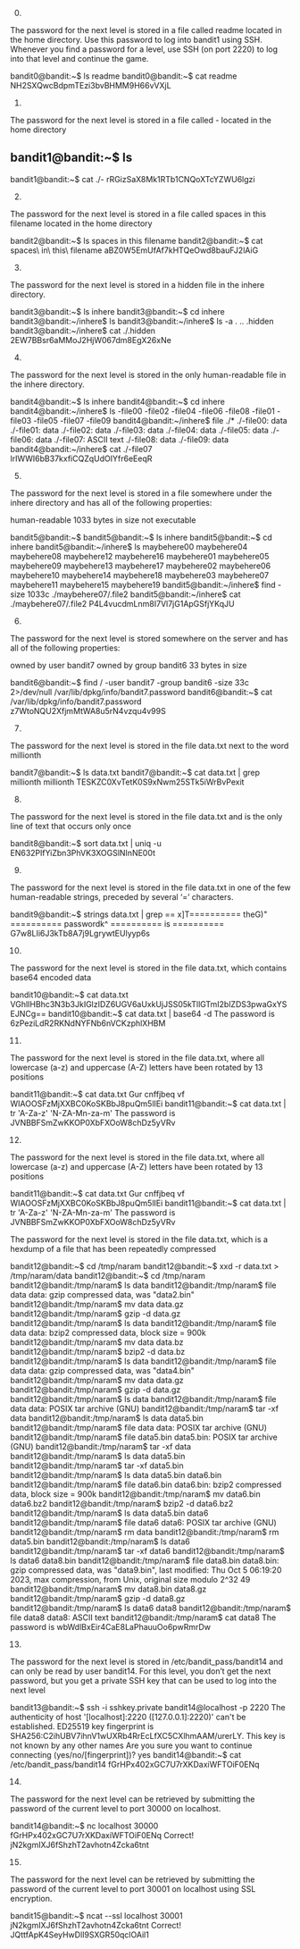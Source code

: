0.
The password for the next level is stored in a file called readme located in the home directory. Use this password to log into bandit1 using SSH. Whenever you find a password for a level, use SSH (on port 2220) to log into that level and continue the game.

bandit0@bandit:~$ ls
readme
bandit0@bandit:~$ cat readme
NH2SXQwcBdpmTEzi3bvBHMM9H66vVXjL

1.
The password for the next level is stored in a file called - located in the home directory

bandit1@bandit:~$ ls
-
bandit1@bandit:~$ cat ./-
rRGizSaX8Mk1RTb1CNQoXTcYZWU6lgzi

2.
The password for the next level is stored in a file called spaces in this filename located in the home directory

bandit2@bandit:~$ ls
spaces in this filename
bandit2@bandit:~$ cat spaces\ in\ this\ filename
aBZ0W5EmUfAf7kHTQeOwd8bauFJ2lAiG

3.
The password for the next level is stored in a hidden file in the inhere directory.

bandit3@bandit:~$ ls
inhere
bandit3@bandit:~$ cd inhere
bandit3@bandit:~/inhere$ ls
bandit3@bandit:~/inhere$ ls -a
.  ..  .hidden
bandit3@bandit:~/inhere$ cat ./.hidden
2EW7BBsr6aMMoJ2HjW067dm8EgX26xNe

4.
The password for the next level is stored in the only human-readable file in the inhere directory.

bandit4@bandit:~$ ls
inhere
bandit4@bandit:~$ cd inhere
bandit4@bandit:~/inhere$ ls
-file00  -file02  -file04  -file06  -file08
-file01  -file03  -file05  -file07  -file09
bandit4@bandit:~/inhere$ file ./*
./-file00: data
./-file01: data
./-file02: data
./-file03: data
./-file04: data
./-file05: data
./-file06: data
./-file07: ASCII text
./-file08: data
./-file09: data
bandit4@bandit:~/inhere$ cat ./-file07
lrIWWI6bB37kxfiCQZqUdOIYfr6eEeqR

5.
The password for the next level is stored in a file somewhere under the inhere directory and has all of the following properties:

human-readable
1033 bytes in size
not executable

bandit5@bandit:~$ 
bandit5@bandit:~$ ls
inhere
bandit5@bandit:~$ cd inhere
bandit5@bandit:~/inhere$ ls
maybehere00  maybehere04  maybehere08  maybehere12  maybehere16
maybehere01  maybehere05  maybehere09  maybehere13  maybehere17
maybehere02  maybehere06  maybehere10  maybehere14  maybehere18
maybehere03  maybehere07  maybehere11  maybehere15  maybehere19
bandit5@bandit:~/inhere$ find -size 1033c
./maybehere07/.file2
bandit5@bandit:~/inhere$ cat ./maybehere07/.file2
P4L4vucdmLnm8I7Vl7jG1ApGSfjYKqJU

6.
The password for the next level is stored somewhere on the server and has all of the following properties:

owned by user bandit7
owned by group bandit6
33 bytes in size

bandit6@bandit:~$ find / -user bandit7 -group bandit6 -size 33c 2>/dev/null
/var/lib/dpkg/info/bandit7.password
bandit6@bandit:~$ cat /var/lib/dpkg/info/bandit7.password
z7WtoNQU2XfjmMtWA8u5rN4vzqu4v99S

7.
The password for the next level is stored in the file data.txt next to the word millionth

bandit7@bandit:~$ ls
data.txt
bandit7@bandit:~$ cat data.txt | grep millionth
millionth       TESKZC0XvTetK0S9xNwm25STk5iWrBvPexit

8.
The password for the next level is stored in the file data.txt and is the only line of text that occurs only once

bandit8@bandit:~$ sort data.txt | uniq -u
EN632PlfYiZbn3PhVK3XOGSlNInNE00t

9.
The password for the next level is stored in the file data.txt in one of the few human-readable strings, preceded by several ‘=’ characters.

bandit9@bandit:~$ strings data.txt | grep ==
x]T========== theG)"
========== passwordk^
========== is
========== G7w8LIi6J3kTb8A7j9LgrywtEUlyyp6s

10.
The password for the next level is stored in the file data.txt, which contains base64 encoded data

bandit10@bandit:~$ cat data.txt
VGhlIHBhc3N3b3JkIGlzIDZ6UGV6aUxkUjJSS05kTllGTmI2blZDS3pwaGxYSEJNCg==
bandit10@bandit:~$ cat data.txt | base64 -d
The password is 6zPeziLdR2RKNdNYFNb6nVCKzphlXHBM

11.
The password for the next level is stored in the file data.txt, where all lowercase (a-z) and uppercase (A-Z) letters have been rotated by 13 positions

bandit11@bandit:~$ cat data.txt
Gur cnffjbeq vf WIAOOSFzMjXXBC0KoSKBbJ8puQm5lIEi
bandit11@bandit:~$ cat data.txt | tr 'A-Za-z' 'N-ZA-Mn-za-m'
The password is JVNBBFSmZwKKOP0XbFXOoW8chDz5yVRv

12.
The password for the next level is stored in the file data.txt, where all lowercase (a-z) and uppercase (A-Z) letters have been rotated by 13 positions

bandit11@bandit:~$ cat data.txt
Gur cnffjbeq vf WIAOOSFzMjXXBC0KoSKBbJ8puQm5lIEi
bandit11@bandit:~$ cat data.txt | tr 'A-Za-z' 'N-ZA-Mn-za-m'
The password is JVNBBFSmZwKKOP0XbFXOoW8chDz5yVRv

The password for the next level is stored in the file data.txt, which is a hexdump of a file that has been repeatedly compressed

bandit12@bandit:~$ cd /tmp/naram
bandit12@bandit:~$ xxd -r data.txt > /tmp/naram/data
bandit12@bandit:~$ cd /tmp/naram
bandit12@bandit:/tmp/naram$ ls
data
bandit12@bandit:/tmp/naram$ file data
data: gzip compressed data, was "data2.bin"
bandit12@bandit:/tmp/naram$ mv data data.gz
bandit12@bandit:/tmp/naram$ gzip -d data.gz
bandit12@bandit:/tmp/naram$ ls
data
bandit12@bandit:/tmp/naram$ file data
data: bzip2 compressed data, block size = 900k
bandit12@bandit:/tmp/naram$ mv data data.bz
bandit12@bandit:/tmp/naram$ bzip2 -d data.bz
bandit12@bandit:/tmp/naram$ ls
data
bandit12@bandit:/tmp/naram$ file data
data: gzip compressed data, was "data4.bin"
bandit12@bandit:/tmp/naram$ mv data data.gz
bandit12@bandit:/tmp/naram$ gzip -d data.gz
bandit12@bandit:/tmp/naram$ ls
data
bandit12@bandit:/tmp/naram$ file data
data: POSIX tar archive (GNU)
bandit12@bandit:/tmp/naram$ tar -xf data
bandit12@bandit:/tmp/naram$ ls
data  data5.bin
bandit12@bandit:/tmp/naram$ file data
data: POSIX tar archive (GNU)
bandit12@bandit:/tmp/naram$ file data5.bin
data5.bin: POSIX tar archive (GNU)
bandit12@bandit:/tmp/naram$ tar -xf data
bandit12@bandit:/tmp/naram$ ls
data  data5.bin
bandit12@bandit:/tmp/naram$ tar -xf data5.bin
bandit12@bandit:/tmp/naram$ ls
data  data5.bin  data6.bin
bandit12@bandit:/tmp/naram$ file data6.bin
data6.bin: bzip2 compressed data, block size = 900k
bandit12@bandit:/tmp/naram$ mv data6.bin data6.bz2
bandit12@bandit:/tmp/naram$ bzip2 -d data6.bz2
bandit12@bandit:/tmp/naram$ ls
data  data5.bin  data6
bandit12@bandit:/tmp/naram$ file data6
data6: POSIX tar archive (GNU)
bandit12@bandit:/tmp/naram$ rm data
bandit12@bandit:/tmp/naram$ rm data5.bin
bandit12@bandit:/tmp/naram$ ls
data6
bandit12@bandit:/tmp/naram$ tar -xf data6
bandit12@bandit:/tmp/naram$ ls
data6  data8.bin
bandit12@bandit:/tmp/naram$ file data8.bin
data8.bin: gzip compressed data, was "data9.bin", last modified: Thu Oct  5 06:19:20 2023, max compression, from Unix, original size modulo 2^32 49
bandit12@bandit:/tmp/naram$ mv data8.bin data8.gz
bandit12@bandit:/tmp/naram$ gzip -d data8.gz
bandit12@bandit:/tmp/naram$ ls
data6  data8
bandit12@bandit:/tmp/naram$ file data8
data8: ASCII text
bandit12@bandit:/tmp/naram$ cat data8
The password is wbWdlBxEir4CaE8LaPhauuOo6pwRmrDw

13.
The password for the next level is stored in /etc/bandit_pass/bandit14 and can only be read by user bandit14. For this level, you don’t get the next password, but you get a private SSH key that can be used to log into the next level

bandit13@bandit:~$ ssh -i sshkey.private bandit14@localhost -p 2220
The authenticity of host '[localhost]:2220 ([127.0.0.1]:2220)' can't be established.
ED25519 key fingerprint is SHA256:C2ihUBV7ihnV1wUXRb4RrEcLfXC5CXlhmAAM/urerLY.
This key is not known by any other names
Are you sure you want to continue connecting (yes/no/[fingerprint])? yes
bandit14@bandit:~$ cat /etc/bandit_pass/bandit14
fGrHPx402xGC7U7rXKDaxiWFTOiF0ENq
 
14.
The password for the next level can be retrieved by submitting the password of the current level to port 30000 on localhost.

bandit14@bandit:~$ nc localhost 30000
fGrHPx402xGC7U7rXKDaxiWFTOiF0ENq
Correct!
jN2kgmIXJ6fShzhT2avhotn4Zcka6tnt

15.
The password for the next level can be retrieved by submitting the password of the current level to port 30001 on localhost using SSL encryption.

bandit15@bandit:~$ ncat --ssl localhost 30001
jN2kgmIXJ6fShzhT2avhotn4Zcka6tnt
Correct!
JQttfApK4SeyHwDlI9SXGR50qclOAil1
